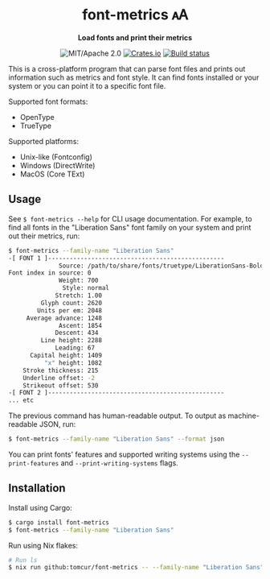 <div align="center">

# font-metrics 🗚

**Load fonts and print their metrics**

![MIT/Apache 2.0](https://img.shields.io/badge/license-MIT%2FApache-blue.svg)
[![Crates.io](https://img.shields.io/crates/v/font-metrics.svg)](https://crates.io/crates/font-metrics)
[![Build status](https://github.com/tomcur/font-metrics/workflows/CI/badge.svg)](https://github.com/tomcur/font-metrics/actions)

</div>

This is a cross-platform program that can parse font files and prints out
information such as metrics and font style. It can find fonts installed or your
system or you can point it to a specific font file.

Supported font formats:
 - OpenType
 - TrueType

Supported platforms:
 - Unix-like (Fontconfig)
 - Windows (DirectWrite)
 - MacOS (Core TExt)

## Usage

See `$ font-metrics --help` for CLI usage documentation. For example, to find
all fonts in the "Liberation Sans" font family on your system and print out
their metrics, run:

```bash
$ font-metrics --family-name "Liberation Sans"
-[ FONT 1 ]-------------------------------------------------
              Source: /path/to/share/fonts/truetype/LiberationSans-Bold.ttf
Font index in source: 0
              Weight: 700
               Style: normal
             Stretch: 1.00
         Glyph count: 2620
        Units per em: 2048
     Average advance: 1248
              Ascent: 1854
             Descent: 434
         Line height: 2288
             Leading: 67
      Capital height: 1409
          "x" height: 1082
    Stroke thickness: 215
    Underline offset: -2
    Strikeout offset: 530
-[ FONT 2 ]-------------------------------------------------
... etc
```

The previous command has human-readable output. To output as machine-readable
JSON, run:

```bash
$ font-metrics --family-name "Liberation Sans" --format json
```

You can print fonts' features and supported writing systems using the
`--print-features` and `--print-writing-systems` flags.

## Installation

Install using Cargo:

```bash
$ cargo install font-metrics
$ font-metrics --family-name "Liberation Sans"
```

Run using Nix flakes:

```bash
# Run ls
$ nix run github:tomcur/font-metrics -- --family-name "Liberation Sans"
```
